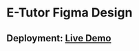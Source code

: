 # E-Tutor Figma Design
## Deployment: <a href="https://e-tutor-six.vercel.app/" target="_blank">Live Demo</a>
